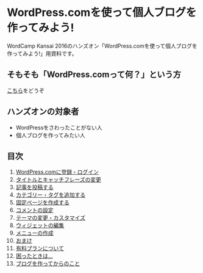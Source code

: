 # WordPress.comを使って個人ブログを作ってみよう!

WordCamp Kansai 2016のハンズオン「WordPress.comを使って個人ブログを作ってみよう!」用資料です。

## **そもそも「WordPress.comって何？」という方**
[こちら](http://www.slideshare.net/secret/qSe9lwLq6CaO4w)をどうぞ


## **ハンズオンの対象者**
* WordPressをさわったことがない人
* 個人ブログを作ってみたい人


## 目次
1. [WordPress.comに登録・ログイン](./hands_on_1.md)
2. [タイトルとキャッチフレーズの変更](./hands_on_2.md)
3. [記事を投稿する](./hands_on_3.md)
4. [カテゴリー・タグを追加する](./hands_on_4.md)
5. [固定ページを作成する](./hands_on_5.md)
6. [コメントの設定](./hands_on_6.md)
7. [テーマの変更・カスタマイズ](./hands_on_7.md)
8. [ウィジェットの編集](./hands_on_8.md)
9. [メニューの作成](./hands_on_9.md)
10. [おまけ](./hands_on_10.md)
11. [有料プランについて](./hands_on_11.md)
12. [困ったときは...](./hands_on_12.md)
13. [ブログを作ってからのこと](./hands_on_13.md)
